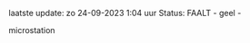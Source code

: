 laatste update: 
zo 24-09-2023  1:04   uur 
Status: FAALT - geel - 
<div class="service Y">microstation</div>